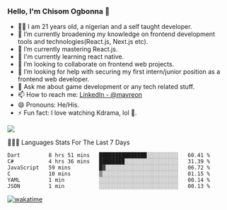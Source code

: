 ### Hello, I'm Chisom Ogbonna 👋
- 👦🏿 I am 21 years old, a nigerian and a self taught developer.
- 🔭 I’m currently broadening my knowledge on frontend development tools and technologies(React.js, Next.js etc).
- 🌱 I’m currently mastering React.js.
- 🍃 I'm currently learning react native.
- 👯 I’m looking to collaborate on frontend web projects.
- 🤔 I’m looking for help with securing my first intern/junior position as a frontend web developer.
- 💬 Ask me about game development or any tech related stuff.
- 📫 How to reach me: [LinkedIn - @mavreon](https://www.linkedin.com/in/mavreon/)
- 😄 Pronouns: He/His.
- ⚡ Fun fact: I love watching Kdrama, lol 🤣.

<img src = "https://github-readme-stats.vercel.app/api?username=mavreon&&show_icons=true&title_color=ffffff&icon_color=bb2acf&text_color=daf7dc&bg_color=151515"/>

👨🏿‍💻 Languages Stats For The Last 7 Days

<!--START_SECTION:waka-->

```text
Dart         8 hrs 51 mins   ███████████████░░░░░░░░░░   60.41 %
C#           4 hrs 36 mins   ████████░░░░░░░░░░░░░░░░░   31.39 %
JavaScript   59 mins         █▓░░░░░░░░░░░░░░░░░░░░░░░   06.72 %
C            10 mins         ▒░░░░░░░░░░░░░░░░░░░░░░░░   01.15 %
YAML         1 min           ░░░░░░░░░░░░░░░░░░░░░░░░░   00.14 %
JSON         1 min           ░░░░░░░░░░░░░░░░░░░░░░░░░   00.13 %
```

<!--END_SECTION:waka-->
[![wakatime](https://wakatime.com/badge/user/b3eff457-1de7-4ef9-9a2b-c8f23bae0969.svg)](https://wakatime.com/@b3eff457-1de7-4ef9-9a2b-c8f23bae0969)
